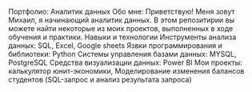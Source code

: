 Портфолио: Аналитик данных
Обо мне: Приветствую! Меня зовут Михаил, я начинающий аналитик данных. В этом репозитирии вы можете найти некоторые из моих проектов, выполненных в ходе обучения и практики.
Навыки и технологии
Инструменты анализа данных: SQL, Excel, Google sheets 
Язвки программирования и библиотеки: Python
Системы управления базами данных: MYSQL, PostgreSQL
Средства визуализации данных: Power BI
Мои проекты: калькулятор юнит-экономики, Моделирование изменения балансов студентов (SQL-запрос и анализ результата запроса)

